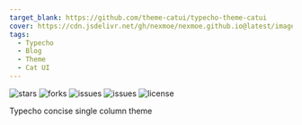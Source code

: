 ```yaml
---
target_blank: https://github.com/theme-catui/typecho-theme-catui
cover: https://cdn.jsdelivr.net/gh/nexmoe/nexmoe.github.io@latest/images/Typecho%E7%AE%80%E6%B4%81%E5%8D%95%E6%A0%8F%E4%B8%BB%E9%A2%98Cat-UI-2-0/1565556288.png
tags:
  - Typecho
  - Blog
  - Theme
  - Cat UI
---
```


![stars](https://img.shields.io/github/stars/theme-catui/typecho-theme-catui.svg) ![forks](https://img.shields.io/github/forks/theme-catui/typecho-theme-catui.svg) ![issues](https://img.shields.io/github/issues/theme-catui/typecho-theme-catui.svg)   ![issues](https://img.shields.io/github/issues-pr/theme-catui/typecho-theme-catui.svg)   ![license](https://img.shields.io/github/license/theme-catui/typecho-theme-catui.svg)

Typecho concise single column theme

<!--more-->